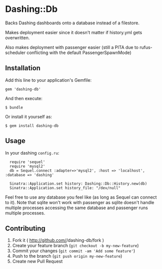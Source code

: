 # Dashing::Db

Backs Dashing dashboards onto a database instead of a filestore.

Makes deployment easier since it doesn't matter if history.yml gets overwritten.

Also makes deployment with passenger easier (still a PITA due to rufus-scheduler conflicting with the default PassengerSpawnMode)

## Installation

Add this line to your application's Gemfile:

    gem 'dashing-db'

And then execute:

    $ bundle

Or install it yourself as:

    $ gem install dashing-db

## Usage

In your dashing `config.ru`:
```
  require 'sequel'
  require 'mysql2'
  db = Sequel.connect :adapter=>'mysql2', :host => 'localhost', :database => 'dashing'

  Sinatra::Application.set history: Dashing::Db::History.new(db)
  Sinatra::Application.set history_file: "/dev/null"
```

Feel free to use any database you feel like (as long as Sequel can connect to it).
Note that sqlite won't work with passenger as sqlite doesn't handle multiple processes accessing the same database and passenger runs multiple processes.

## Contributing

1. Fork it ( http://github.com/<my-github-username>/dashing-db/fork )
2. Create your feature branch (`git checkout -b my-new-feature`)
3. Commit your changes (`git commit -am 'Add some feature'`)
4. Push to the branch (`git push origin my-new-feature`)
5. Create new Pull Request
